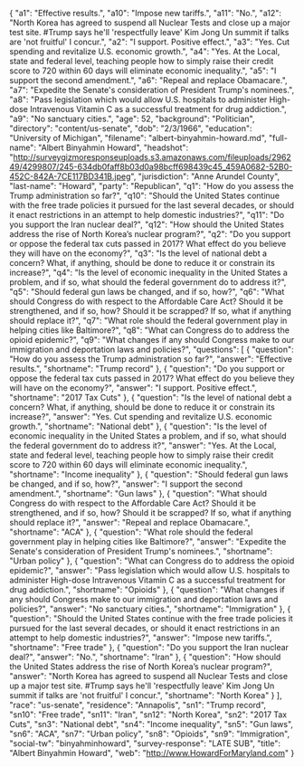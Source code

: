 {
  "a1": "Effective results.",
  "a10": "Impose new tariffs.",
  "a11": "No.",
  "a12": "North Korea has agreed to suspend all Nuclear Tests and close up a major test site.  #Trump says he'll 'respectfully leave' Kim  Jong Un summit if talks are 'not fruitful'  I concur.",
  "a2": "I support. Positive effect.",
  "a3": "Yes. Cut spending and revitalize U.S. economic growth.",
  "a4": "Yes. At the Local, state and federal level, teaching people how to simply raise their credit score to 720 within 60 days will eliminate economic inequality.",
  "a5": "I support the second amendment.",
  "a6": "Repeal and replace Obamacare.",
  "a7": "Expedite the Senate's consideration of President Trump's nominees.",
  "a8": "Pass legislation which would allow U.S. hospitals to administer High-dose Intravenous Vitamin C as a successful treatment for drug addiction.",
  "a9": "No sanctuary cities.",
  "age": 52,
  "background": "Politician",
  "directory": "content/us-senate",
  "dob": "2/3/1966",
  "education": "University of Michigan",
  "filename": "albert-binyahmin-howard.md",
  "full-name": "Albert Binyahmin Howard",
  "headshot": "http://surveygizmoresponseuploads.s3.amazonaws.com/fileuploads/296249/4299807/245-634db0faff8b03d0a98bcff698439c45_459A0682-52B0-452C-842A-7CE117BD341B.jpeg",
  "jurisdiction": "Anne Arundel County",
  "last-name": "Howard",
  "party": "Republican",
  "q1": "How do you assess the Trump administration so far?",
  "q10": "Should the United States continue with the free trade policies it pursued for the last several decades, or should it enact restrictions in an attempt to help domestic industries?",
  "q11": "Do you support the Iran nuclear deal?",
  "q12": "How should the United States address the rise of North Korea’s nuclear program?",
  "q2": "Do you support or oppose the federal tax cuts passed in 2017? What effect do you believe they will have on the economy?",
  "q3": "Is the level of national debt a concern? What, if anything, should be done to reduce it or constrain its increase?",
  "q4": "Is the level of economic inequality in the United States a problem, and if so, what should the federal government do to address it?",
  "q5": "Should federal gun laws be changed, and if so, how?",
  "q6": "What should Congress do with respect to the Affordable Care Act? Should it be strengthened, and if so, how? Should it be scrapped? If so, what if anything should replace it?",
  "q7": "What role should the federal government play in helping cities like Baltimore?",
  "q8": "What can Congress do to address the opioid epidemic?",
  "q9": "What changes if any should Congress make to our immigration and deportation laws and policies?",
  "questions": [
    {
      "question": "How do you assess the Trump administration so far?",
      "answer": "Effective results.",
      "shortname": "Trump record"
    },
    {
      "question": "Do you support or oppose the federal tax cuts passed in 2017? What effect do you believe they will have on the economy?",
      "answer": "I support. Positive effect.",
      "shortname": "2017 Tax Cuts"
    },
    {
      "question": "Is the level of national debt a concern? What, if anything, should be done to reduce it or constrain its increase?",
      "answer": "Yes. Cut spending and revitalize U.S. economic growth.",
      "shortname": "National debt"
    },
    {
      "question": "Is the level of economic inequality in the United States a problem, and if so, what should the federal government do to address it?",
      "answer": "Yes. At the Local, state and federal level, teaching people how to simply raise their credit score to 720 within 60 days will eliminate economic inequality.",
      "shortname": "Income inequality"
    },
    {
      "question": "Should federal gun laws be changed, and if so, how?",
      "answer": "I support the second amendment.",
      "shortname": "Gun laws"
    },
    {
      "question": "What should Congress do with respect to the Affordable Care Act? Should it be strengthened, and if so, how? Should it be scrapped? If so, what if anything should replace it?",
      "answer": "Repeal and replace Obamacare.",
      "shortname": "ACA"
    },
    {
      "question": "What role should the federal government play in helping cities like Baltimore?",
      "answer": "Expedite the Senate's consideration of President Trump's nominees.",
      "shortname": "Urban policy"
    },
    {
      "question": "What can Congress do to address the opioid epidemic?",
      "answer": "Pass legislation which would allow U.S. hospitals to administer High-dose Intravenous Vitamin C as a successful treatment for drug addiction.",
      "shortname": "Opioids"
    },
    {
      "question": "What changes if any should Congress make to our immigration and deportation laws and policies?",
      "answer": "No sanctuary cities.",
      "shortname": "Immigration"
    },
    {
      "question": "Should the United States continue with the free trade policies it pursued for the last several decades, or should it enact restrictions in an attempt to help domestic industries?",
      "answer": "Impose new tariffs.",
      "shortname": "Free trade"
    },
    {
      "question": "Do you support the Iran nuclear deal?",
      "answer": "No.",
      "shortname": "Iran"
    },
    {
      "question": "How should the United States address the rise of North Korea’s nuclear program?",
      "answer": "North Korea has agreed to suspend all Nuclear Tests and close up a major test site.  #Trump says he'll 'respectfully leave' Kim  Jong Un summit if talks are 'not fruitful'  I concur.",
      "shortname": "North Korea"
    }
  ],
  "race": "us-senate",
  "residence": "Annapolis",
  "sn1": "Trump record",
  "sn10": "Free trade",
  "sn11": "Iran",
  "sn12": "North Korea",
  "sn2": "2017 Tax Cuts",
  "sn3": "National debt",
  "sn4": "Income inequality",
  "sn5": "Gun laws",
  "sn6": "ACA",
  "sn7": "Urban policy",
  "sn8": "Opioids",
  "sn9": "Immigration",
  "social-tw": "binyahminhoward",
  "survey-response": "LATE SUB",
  "title": "Albert Binyahmin Howard",
  "web": "http://www.HowardForMaryland.com"
}
